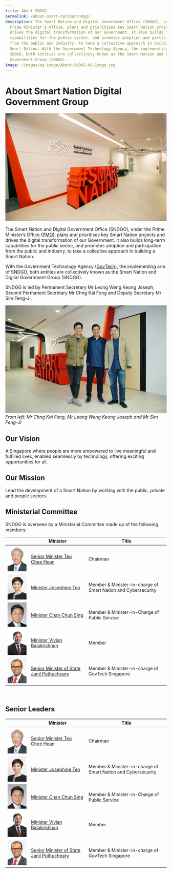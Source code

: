 ```yaml
---
title: About SNDGG
permalink: /about-smart-nation/sndgg/
description: The Smart Nation and Digital Government Office (SNDGO), under the
  Prime Minister’s Office, plans and prioritises key Smart Nation projects and
  drives the digital transformation of our Government. It also builds long-term
  capabilities for the public sector, and promotes adoption and participation
  from the public and industry, to take a collective approach in building a
  Smart Nation. With the Government Technology Agency, the implementing arm of
  SNDGO, both entities are collectively known as the Smart Nation and Digital
  Government Group (SNDGG).
image: /images/og-image/About-SNDGG-OG-Image.jpg
---
```

# About Smart Nation Digital Government Group

![Smart Nation and Digital Government Office (SNDGO)](/images/abt-smart-nation/SNDGO_Office_01.jpg)

The Smart Nation and Digital Government Office (SNDGO), under the Prime Minister’s Office (<a href="https://www.pmo.gov.sg/" target="_blank">PMO</a>), plans and prioritises key Smart Nation projects and drives the digital transformation of our Government. It also builds long-term capabilities for the public sector, and promotes adoption and participation from the public and industry, to take a collective approach in building a Smart Nation.  
  
With the Government Technology Agency (<a href="https://www.tech.gov.sg/" target="_blank">GovTech</a>), the implementing arm of SNDGO, both entities are collectively known as the Smart Nation and Digital Government Group (SNDGG). 

SNDGG is led by Permanent Secretary Mr Leong Weng Keong Joseph, Second Permanent Secretary Mr Chng Kai Fong and Deputy Secretary Mr Sim Feng-Ji.  

![From left: Mr Chng Kai Fong, Mr Leong Weng Keong Joseph & Mr Sim Feng-Ji](/images/abt-smart-nation/SNDGO_2PS_PS_DS.jpeg)
*From left: Mr Chng Kai Fong, Mr Leong Weng Keong Joseph and Mr Sim Feng-Ji*
  

## Our Vision

A Singapore where people are more empowered to live meaningful and fulfilled lives, enabled seamlessly by technology, offering exciting opportunities for all.

## Our Mission

Lead the development of a Smart Nation by working with the public, private and people sectors.

## Ministerial Committee

SNDGG is overseen by a Ministerial Committee made up of the following members:
<br>

|  | **Minister** | **Title** |
| -------- | -------- | -------- |
| ![Alt text for image on Isomer site](/images/abt-smart-nation/Mr-TEO-Chee-Hean.jpg)     | [Senior Minister Teo Chee Hean](https://www.pmo.gov.sg/cabinet/mr-teo-chee-hean)     | Chairman     |
| ![Alt text for image on Isomer site](/images/abt-smart-nation/Mrs-Josephine-TEO.jpg)     | [Minister Josephine Teo](https://www.pmo.gov.sg/cabinet/mrs-josephine-teo)     | Member & Minister-in-charge of Smart Nation and Cybersecurity     |
| ![Alt text for image on Isomer site](/images/abt-smart-nation/Mr-CHAN-Chun-Sing.jpg)    | [Minister Chan Chun Sing](https://www.pmo.gov.sg/cabinet/mr-chan-chun-sing)     | Member & Minister-in-Charge of Public Service     |
| ![Alt text for image on Isomer site](/images/abt-smart-nation/Dr%20Vivian%20BALAKRISHNAN.png)     | [Minister Vivian Balakrishnan](https://www.pmo.gov.sg/cabinet/dr-vivian-balakrishnan)    | Member     |
| ![Alt text for image on Isomer site](/images/abt-smart-nation/Dr-Janil.jpg)     | [Senior Minister of State Janil Puthucheary](https://www.parliament.gov.sg/mps/list-of-current-mps/mp/details/janil-puthucheary)    | Member & Minister-in-charge of GovTech Singapore     |

<br>

## Senior Leaders

|  | **Minister** | **Title** |
| -------- | -------- | -------- |
| ![Alt text for image on Isomer site](/images/abt-smart-nation/Mr-TEO-Chee-Hean.jpg)     | [Senior Minister Teo Chee Hean](https://www.pmo.gov.sg/cabinet/mr-teo-chee-hean)     | Chairman     |
| ![Alt text for image on Isomer site](/images/abt-smart-nation/Mrs-Josephine-TEO.jpg)     | [Minister Josephine Teo](https://www.pmo.gov.sg/cabinet/mrs-josephine-teo)     | Member & Minister-in-charge of Smart Nation and Cybersecurity     |
| ![Alt text for image on Isomer site](/images/abt-smart-nation/Mr-CHAN-Chun-Sing.jpg)    | [Minister Chan Chun Sing](https://www.pmo.gov.sg/cabinet/mr-chan-chun-sing)     | Member & Minister-in-Charge of Public Service     |
| ![Alt text for image on Isomer site](/images/abt-smart-nation/Dr%20Vivian%20BALAKRISHNAN.png)     | [Minister Vivian Balakrishnan](https://www.pmo.gov.sg/cabinet/dr-vivian-balakrishnan)    | Member     |
| ![Alt text for image on Isomer site](/images/abt-smart-nation/Dr-Janil.jpg)     | [Senior Minister of State Janil Puthucheary](https://www.parliament.gov.sg/mps/list-of-current-mps/mp/details/janil-puthucheary)    | Member & Minister-in-charge of GovTech Singapore     |

<br>